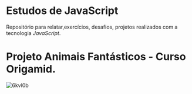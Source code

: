 # Estudos de **JavaScript**

Repositório para relatar,exercícios, desafios, projetos realizados com a tecnologia *JavaScript*.

# Projeto Animais Fantásticos - Curso Origamid.
![6kvl0b](https://user-images.githubusercontent.com/99553096/175792121-ce436b29-cf09-48e0-86ae-54cae962901a.gif)
